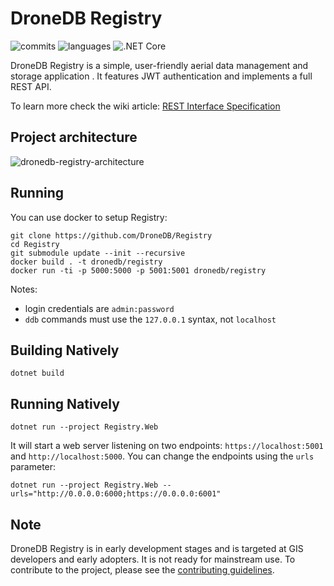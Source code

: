 # DroneDB Registry

![commits](https://img.shields.io/github/commit-activity/m/DroneDB/registry) ![languages](https://img.shields.io/github/languages/top/DroneDB/registry) ![.NET Core](https://github.com/DroneDB/Registry/workflows/.NET%20Core/badge.svg?branch=master)

DroneDB Registry is a simple, user-friendly aerial data management and storage application . It features JWT authentication and implements a full REST API. 

To learn more check the wiki article: [REST Interface Specification](https://github.com/DroneDB/registry/wiki/REST-Interface-Specification)

## Project architecture

![dronedb-registry-architecture](https://user-images.githubusercontent.com/7868983/87065148-f4c46b80-c210-11ea-9f68-3e2dd13687bf.jpg)

## Running

You can use docker to setup Registry:

```
git clone https://github.com/DroneDB/Registry
cd Registry
git submodule update --init --recursive
docker build . -t dronedb/registry
docker run -ti -p 5000:5000 -p 5001:5001 dronedb/registry
```
Notes:
- login credentials are `admin:password`
- `ddb` commands must use the `127.0.0.1` syntax, not `localhost`

## Building Natively

```
dotnet build
```

## Running Natively

```
dotnet run --project Registry.Web
```
It will start a web server listening on two endpoints: `https://localhost:5001` and `http://localhost:5000`. 
You can change the endpoints using the `urls` parameter:

```
dotnet run --project Registry.Web --urls="http://0.0.0.0:6000;https://0.0.0.0:6001"
```

## Note

DroneDB Registry is in early development stages and is targeted at GIS developers and early adopters. It is not ready for mainstream use. To contribute to the project, please see the [contributing guidelines](CONTRIBUTING.md).
